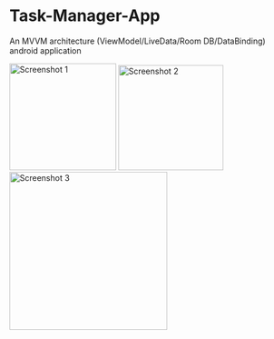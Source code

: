 # Task-Manager-App
An MVVM architecture (ViewModel/LiveData/Room DB/DataBinding) android application

<img width="188" alt="Screenshot 1" src="https://user-images.githubusercontent.com/98103024/227734310-b0c1cf53-57db-43bf-9f26-955a2160775a.png">
<img width="185" alt="Screenshot 2" src="https://user-images.githubusercontent.com/98103024/227734348-d4e160f6-ee4d-4111-9b8c-9b9116d25ccd.png">
<img width="278" alt="Screenshot 3" src="https://user-images.githubusercontent.com/98103024/227734351-666fb55a-1e01-4e5c-8b24-b264e90ee6ff.png">
